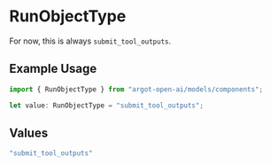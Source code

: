 # RunObjectType

For now, this is always `submit_tool_outputs`.

## Example Usage

```typescript
import { RunObjectType } from "argot-open-ai/models/components";

let value: RunObjectType = "submit_tool_outputs";
```

## Values

```typescript
"submit_tool_outputs"
```